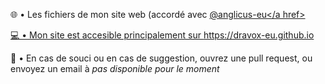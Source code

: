 🌐 • Les fichiers de mon site web (accordé avec <a href="https://github.com/anglicus-eu">@anglicus-eu</a href>

💻 • Mon site est accesible principalement sur https://dravox-eu.github.io

📂 • En cas de souci ou en cas de suggestion, ouvrez une pull request, ou envoyez un email à <I>pas disponible pour le moment</I>
